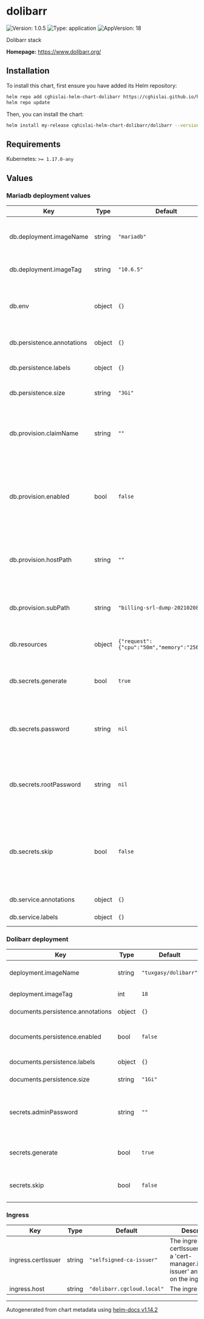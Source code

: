 # dolibarr

![Version: 1.0.5](https://img.shields.io/badge/Version-1.0.5-informational?style=flat-square) ![Type: application](https://img.shields.io/badge/Type-application-informational?style=flat-square) ![AppVersion: 18](https://img.shields.io/badge/AppVersion-18-informational?style=flat-square)

Dolibarr stack

**Homepage:** <https://www.dolibarr.org/>

## Installation

To install this chart, first ensure you have added its Helm repository:

```bash
helm repo add cghislai-helm-chart-dolibarr https://cghislai.github.io/helm-chart-dolibarr
helm repo update
```

Then, you can install the chart:

```bash
helm install my-release cghislai-helm-chart-dolibarr/dolibarr --version 1.0.5
```

## Requirements

Kubernetes: `>= 1.17.0-any`

## Values

### Mariadb deployment values

| Key | Type | Default | Description |
|-----|------|---------|-------------|
| db.deployment.imageName | string | `"mariadb"` | The mariadb deployment image name (repository + image name) |
| db.deployment.imageTag | string | `"10.6.5"` | The mariadb deployment image tag |
| db.env | object | `{}` | Mariadb deployment env. Key-values that will be put in a configMap used for the pod env. |
| db.persistence.annotations | object | `{}` | Annotations of the persistent volume claim |
| db.persistence.labels | object | `{}` | Labels of the persistent volume claim |
| db.persistence.size | string | `"3Gi"` | Size of the persistent volume claim |
| db.provision.claimName | string | `""` | Whether to mount the dump from an existing PVC. When provided, hostPath must be empty. |
| db.provision.enabled | bool | `false` | Whether to enable mariadb provision. This will mount an init db script in /docker-entrypoint-initdb.d/ in the pod |
| db.provision.hostPath | string | `""` | Whether to mount the dump from a hostPath (eg minikube). When provided, claimName is ignored. |
| db.provision.subPath | string | `"billing-srl-dump-20210208.sql"` | The path within the volume/hostPath containing the dump to load |
| db.resources | object | `{"request":{"cpu":"50m","memory":"256Mi"}}` | Mariadb deployment resources (only requests) |
| db.secrets.generate | bool | `true` | Generate the secret content on deploy, if it does not exist already |
| db.secrets.password | string | `nil` | The mariadb password to set in the secret, if 'generate' is false. This will override any existing value |
| db.secrets.rootPassword | string | `nil` | The mariadb root password to set in the secret, if 'generate' is false. This will override any existing value |
| db.secrets.skip | bool | `false` | Set this to true to ignore provisioning a secret containing the mariadb passwords. When false, a secret will be provisioned. |
| db.service.annotations | object | `{}` | Annotations of the service |
| db.service.labels | object | `{}` | Labels of the service |

### Dolibarr deployment

| Key | Type | Default | Description |
|-----|------|---------|-------------|
| deployment.imageName | string | `"tuxgasy/dolibarr"` | Deployment image name (repo + image name) |
| deployment.imageTag | int | `18` | Deployment image tag |
| documents.persistence.annotations | object | `{}` | Annotations of the documents pvc |
| documents.persistence.enabled | bool | `false` | Whether to create a pvc for the /var/www/documents directory. |
| documents.persistence.labels | object | `{}` | Labels of the documents pvc |
| documents.persistence.size | string | `"1Gi"` | Size of the documents pvc |
| secrets.adminPassword | string | `""` | When generate is false, the admin password to put in the secret. Overwrites existing values |
| secrets.generate | bool | `true` | Whether to generate the dolibarr admin password on secret creation. |
| secrets.skip | bool | `false` | Dolibarr admin password secret. When true, no secret is provisioned. |

### Ingress

| Key | Type | Default | Description |
|-----|------|---------|-------------|
| ingress.certIssuer | string | `"selfsigned-ca-issuer"` | The ingress certIssuer. Value of a 'cert-manager.io/cluster-issuer' annotation on the ingress |
| ingress.host | string | `"dolibarr.cgcloud.local"` | The ingress host |

----------------------------------------------
Autogenerated from chart metadata using [helm-docs v1.14.2](https://github.com/norwoodj/helm-docs/releases/v1.14.2)

